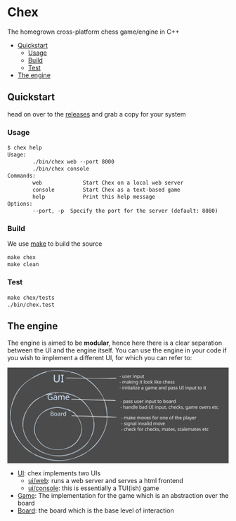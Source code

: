 # Chex

The homegrown cross-platform chess game/engine in C++

- [Quickstart](#quickstart)
  - [Usage](#usage)
  - [Build](#build)
  - [Test](#test)
- [The engine](#the-engine)

## Quickstart

head on over to the [releases](https://github.com/aadv1k/chex/releases/latest) and grab a copy for your system

### Usage

```console
$ chex help
Usage:
        ./bin/chex web --port 8000
        ./bin/chex console
Commands:
        web             Start Chex on a local web server
        console         Start Chex as a text-based game
        help            Print this help message
Options:
        --port, -p  Specify the port for the server (default: 8080)
```

### Build

We use [make](https://www.gnu.org/software/make/) to build the source

```console
make chex
make clean
```

### Test

```console
make chex/tests
./bin/chex.test
```


## The engine

The engine is aimed to be **modular**, hence here there is a clear separation between the UI and the engine itself. You can use the engine in your code if you wish to implement a different UI, for which you can refer to:

<img src="./docs/the-layers.svg" alt="the-layers" style="display: block;">

- [UI](./ui/ui.hpp): chex implements two UIs
  - [ui/web](./ui/web/): runs a web server and serves a html frontend  
  - [ui/console](./ui/console): this is essentially a TUI(ish) game
- [Game](./game/game.cpp): The implementation for the game which is an abstraction over the board
- [Board](./board/board.cpp): the board which is the base level of interaction


